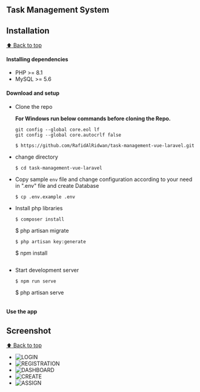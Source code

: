 ## Task Management System


## Installation

[:arrow_up: Back to top](#index)

#### Installing dependencies

- PHP >= 8.1
- MySQL >= 5.6


#### Download and setup

- Clone the repo

  **For Windows run below commands before cloning the Repo.**

  ```
  git config --global core.eol lf
  git config --global core.autocrlf false
  ```

  ```
  $ https://github.com/RafidAlRidwan/task-management-vue-laravel.git
  ```

- change directory
  ```
  $ cd task-management-vue-laravel
  ```
- Copy sample `env` file and change configuration according to your need in ".env" file and create Database
  ```
  $ cp .env.example .env
  ```
- Install php libraries
  ```
  $ composer install
  ```
  $ php artisan migrate
  ```
  $ php artisan key:generate
  ``` 
  $ npm install
  ```
- Start development server
  ```
  $ npm run serve
  ```
  $ php artisan serve
  ```

#### Use the app

## Screenshot

[:arrow_up: Back to top](#index)
    
- ![LOGIN](../assets/screenshots/login.png?raw=true)
- ![REGISTRATION](../assets/screenshots/registration.png?raw=true)
- ![DASHBOARD](../assets/screenshots/dashboard.png?raw=true)
- ![CREATE](../assets/screenshots/create.png?raw=true)
- ![ASSIGN](../assets/screenshots/assign.png?raw=true)



